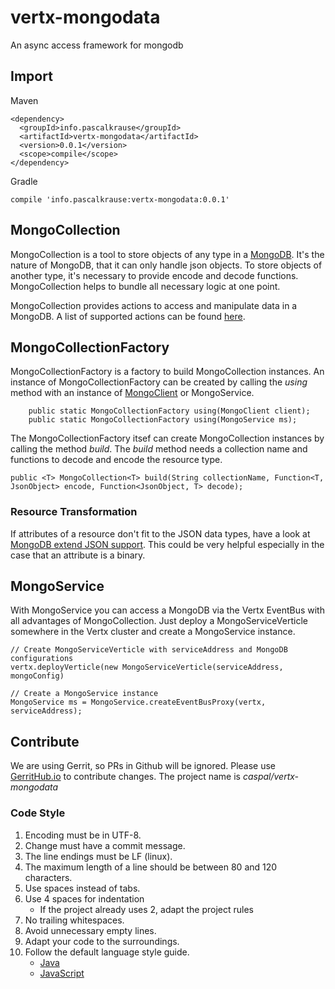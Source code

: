 # vertx-mongodata
An async access framework for mongodb

## Import
Maven
```
<dependency>
  <groupId>info.pascalkrause</groupId>
  <artifactId>vertx-mongodata</artifactId>
  <version>0.0.1</version>
  <scope>compile</scope>
</dependency>
```

Gradle
```
compile 'info.pascalkrause:vertx-mongodata:0.0.1'
```

## MongoCollection
MongoCollection is a tool to store objects of any type in a [MongoDB](https://www.mongodb.com/). It's the nature
of MongoDB, that it can only handle json objects. To store objects of another type, it's necessary to
provide encode and decode functions. MongoCollection helps to bundle all necessary logic at one point.

MongoCollection provides actions to access and manipulate data in a MongoDB. A list of supported actions can
be found [here](https://caspal.github.io/vertx-mongodata/info/pascalkrause/vertx/mongodata/collection/MongoCollection.html).

## MongoCollectionFactory
MongoCollectionFactory is a factory to build MongoCollection instances. An instance of MongoCollectionFactory can be
created by calling the *using* method with an instance of [MongoClient](http://vertx.io/docs/vertx-mongo-client/java/)
or MongoService.

```
    public static MongoCollectionFactory using(MongoClient client);
    public static MongoCollectionFactory using(MongoService ms);
```

The MongoCollectionFactory itsef can create MongoCollection instances by calling the method *build*. The *build*
method needs a collection name and functions to decode and encode the resource type.

```
public <T> MongoCollection<T> build(String collectionName, Function<T, JsonObject> encode, Function<JsonObject, T> decode);
```

### Resource Transformation
If attributes of a resource don't fit to the JSON data types, have a look at [MongoDB extend JSON support](http://vertx.io/docs/vertx-mongo-client/java/#_mongodb_extended_json_support).
This could be very helpful especially in the case that an attribute is a binary.

## MongoService
With MongoService you can access a MongoDB via the Vertx EventBus with all advantages of MongoCollection. Just deploy a
MongoServiceVerticle somewhere in the Vertx cluster and create a MongoService instance.

```
// Create MongoServiceVerticle with serviceAddress and MongoDB configurations
vertx.deployVerticle(new MongoServiceVerticle(serviceAddress, mongoConfig)

// Create a MongoService instance
MongoService ms = MongoService.createEventBusProxy(vertx, serviceAddress);
```

## Contribute
We are using Gerrit, so PRs in Github will be ignored. Please use [GerritHub.io](https://review.gerrithub.io)
to contribute changes. The project name is *caspal/vertx-mongodata*

### Code Style
1. Encoding must be in UTF-8.
2. Change must have a commit message.
3. The line endings must be LF (linux).
4. The maximum length of a line should be between 80 and 120 characters.
5. Use spaces instead of tabs.
6. Use 4 spaces for indentation
    - If the project already uses 2, adapt the project rules
8. No trailing whitespaces.
9. Avoid unnecessary empty lines.
10. Adapt your code to the surroundings.
11. Follow the default language style guide.
    - [Java](http://www.oracle.com/technetwork/java/codeconventions-150003.pdf)
    - [JavaScript](http://javascript.crockford.com/code.html)